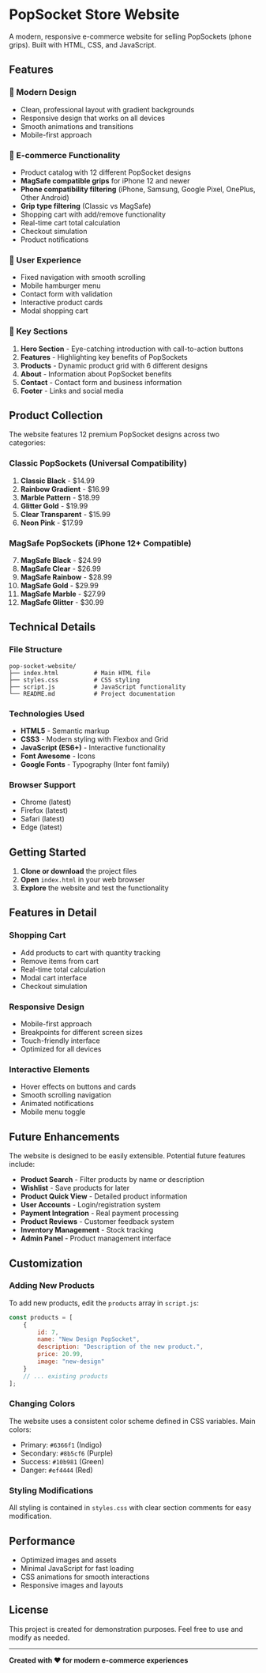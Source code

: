 # PopSocket Store Website

A modern, responsive e-commerce website for selling PopSockets (phone grips). Built with HTML, CSS, and JavaScript.

## Features

### 🎨 Modern Design
- Clean, professional layout with gradient backgrounds
- Responsive design that works on all devices
- Smooth animations and transitions
- Mobile-first approach

### 🛒 E-commerce Functionality
- Product catalog with 12 different PopSocket designs
- **MagSafe compatible grips** for iPhone 12 and newer
- **Phone compatibility filtering** (iPhone, Samsung, Google Pixel, OnePlus, Other Android)
- **Grip type filtering** (Classic vs MagSafe)
- Shopping cart with add/remove functionality
- Real-time cart total calculation
- Checkout simulation
- Product notifications

### 📱 User Experience
- Fixed navigation with smooth scrolling
- Mobile hamburger menu
- Contact form with validation
- Interactive product cards
- Modal shopping cart

### 🎯 Key Sections
1. **Hero Section** - Eye-catching introduction with call-to-action buttons
2. **Features** - Highlighting key benefits of PopSockets
3. **Products** - Dynamic product grid with 6 different designs
4. **About** - Information about PopSocket benefits
5. **Contact** - Contact form and business information
6. **Footer** - Links and social media

## Product Collection

The website features 12 premium PopSocket designs across two categories:

### Classic PopSockets (Universal Compatibility)
1. **Classic Black** - $14.99
2. **Rainbow Gradient** - $16.99
3. **Marble Pattern** - $18.99
4. **Glitter Gold** - $19.99
5. **Clear Transparent** - $15.99
6. **Neon Pink** - $17.99

### MagSafe PopSockets (iPhone 12+ Compatible)
7. **MagSafe Black** - $24.99
8. **MagSafe Clear** - $26.99
9. **MagSafe Rainbow** - $28.99
10. **MagSafe Gold** - $29.99
11. **MagSafe Marble** - $27.99
12. **MagSafe Glitter** - $30.99

## Technical Details

### File Structure
```
pop-socket-website/
├── index.html          # Main HTML file
├── styles.css          # CSS styling
├── script.js           # JavaScript functionality
└── README.md           # Project documentation
```

### Technologies Used
- **HTML5** - Semantic markup
- **CSS3** - Modern styling with Flexbox and Grid
- **JavaScript (ES6+)** - Interactive functionality
- **Font Awesome** - Icons
- **Google Fonts** - Typography (Inter font family)

### Browser Support
- Chrome (latest)
- Firefox (latest)
- Safari (latest)
- Edge (latest)

## Getting Started

1. **Clone or download** the project files
2. **Open** `index.html` in your web browser
3. **Explore** the website and test the functionality

## Features in Detail

### Shopping Cart
- Add products to cart with quantity tracking
- Remove items from cart
- Real-time total calculation
- Modal cart interface
- Checkout simulation

### Responsive Design
- Mobile-first approach
- Breakpoints for different screen sizes
- Touch-friendly interface
- Optimized for all devices

### Interactive Elements
- Hover effects on buttons and cards
- Smooth scrolling navigation
- Animated notifications
- Mobile menu toggle

## Future Enhancements

The website is designed to be easily extensible. Potential future features include:

- **Product Search** - Filter products by name or description
- **Wishlist** - Save products for later
- **Product Quick View** - Detailed product information
- **User Accounts** - Login/registration system
- **Payment Integration** - Real payment processing
- **Product Reviews** - Customer feedback system
- **Inventory Management** - Stock tracking
- **Admin Panel** - Product management interface

## Customization

### Adding New Products
To add new products, edit the `products` array in `script.js`:

```javascript
const products = [
    {
        id: 7,
        name: "New Design PopSocket",
        description: "Description of the new product.",
        price: 20.99,
        image: "new-design"
    }
    // ... existing products
];
```

### Changing Colors
The website uses a consistent color scheme defined in CSS variables. Main colors:
- Primary: `#6366f1` (Indigo)
- Secondary: `#8b5cf6` (Purple)
- Success: `#10b981` (Green)
- Danger: `#ef4444` (Red)

### Styling Modifications
All styling is contained in `styles.css` with clear section comments for easy modification.

## Performance

- Optimized images and assets
- Minimal JavaScript for fast loading
- CSS animations for smooth interactions
- Responsive images and layouts

## License

This project is created for demonstration purposes. Feel free to use and modify as needed.

---

**Created with ❤️ for modern e-commerce experiences** 
